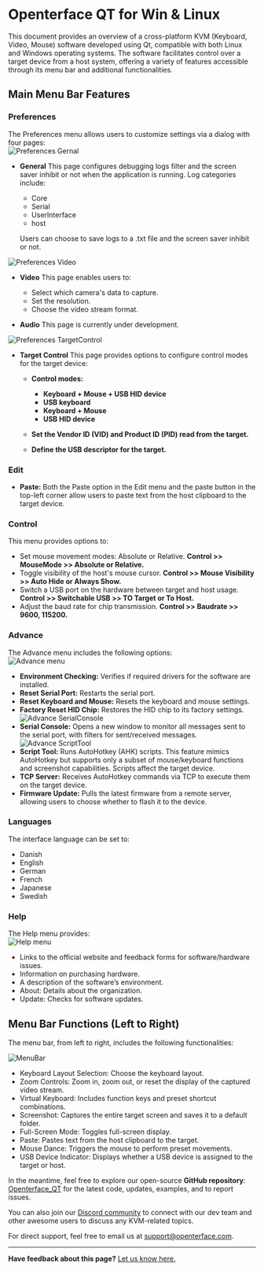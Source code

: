 # Openterface QT for Win & Linux

This document provides an overview of a cross-platform KVM (Keyboard, Video, Mouse) software developed using Qt, compatible with both Linux and Windows operating systems. The software facilitates control over a target device from a host system, offering a variety of features accessible through its menu bar and additional functionalities.

## Main Menu Bar Features

### Preferences

The Preferences menu allows users to customize settings via a dialog with four pages:<br>
![Preferences Gernal](/images/qt/preferenceGernal.png)

-   **General** This page configures debugging logs filter and the screen saver inhibit or not when the application is running. Log categories include:

    -   Core
    -   Serial
    -   UserInterface
    -   host

    Users can choose to save logs to a .txt file and the screen saver inhibit or not.<br>

![Preferences Video](/images/qt/preferenceVideo.png)

-   **Video** This page enables users to:

    -   Select which camera's data to capture.
    -   Set the resolution.
    -   Choose the video stream format.

-   **Audio** This page is currently under development.<br>

![Preferences TargetControl](/images/qt/preferenceTargetControl.png)

-   **Target Control** This page provides options to configure control modes for the target device:

    -   **Control modes:**

        -   **Keyboard + Mouse + USB HID device**
        -   **USB keyboard**
        -   **Keyboard + Mouse**
        -   **USB HID device**

    -   **Set the Vendor ID (VID) and Product ID (PID) read from the target.**
    -   **Define the USB descriptor for the target.**

### Edit

-   **Paste:** Both the Paste option in the Edit menu and the paste button in the top-left corner allow users to paste text from the host clipboard to the target device.

### Control

This menu provides options to:<br>

-   Set mouse movement modes: Absolute or Relative. **Control >> MouseMode >> Absolute or Relative.**
-   Toggle visibility of the host's mouse cursor. **Control >> Mouse Visibility >> Auto Hide or Always Show.**
-   Switch a USB port on the hardware between target and host usage. **Control >> Switchable USB >> TO Target or To Host.**
-   Adjust the baud rate for chip transmission. **Control >> Baudrate >> 9600, 115200.**

### Advance

The Advance menu includes the following options:<br>
![Advance menu](/images/qt/menuAdvance.png)

-   **Environment Checking:** Verifies if required drivers for the software are installed.
-   **Reset Serial Port:** Restarts the serial port.
-   **Reset Keyboard and Mouse:** Resets the keyboard and mouse settings.
-   **Factory Reset HID Chip:** Restores the HID chip to its factory settings.<br>
    ![Advance SerialConsole](/images/qt/advanceSerialConsole.png)
-   **Serial Console:** Opens a new window to monitor all messages sent to the serial port, with filters for sent/received messages.<br>
    ![Advance ScriptTool](/images/qt/advanceScriptTool.png)
-   **Script Tool:** Runs AutoHotkey (AHK) scripts. This feature mimics AutoHotkey but supports only a subset of mouse/keyboard functions and screenshot capabilities. Scripts affect the target device.
-   **TCP Server:** Receives AutoHotkey commands via TCP to execute them on the target device.
-   **Firmware Update:** Pulls the latest firmware from a remote server, allowing users to choose whether to flash it to the device.

### Languages

The interface language can be set to:

-   Danish
-   English
-   German
-   French
-   Japanese
-   Swedish

### Help

The Help menu provides: <br>
![Help menu](/images/qt/menuHelp.png)

-   Links to the official website and feedback forms for software/hardware issues.
-   Information on purchasing hardware.
-   A description of the software’s environment.
-   About: Details about the organization.
-   Update: Checks for software updates.

## Menu Bar Functions (Left to Right)

The menu bar, from left to right, includes the following functionalities:<br>

![MenuBar](/images/qt/menubar.png)

-   Keyboard Layout Selection: Choose the keyboard layout.
-   Zoom Controls: Zoom in, zoom out, or reset the display of the captured video stream.
-   Virtual Keyboard: Includes function keys and preset shortcut combinations.
-   Screenshot: Captures the entire target screen and saves it to a default folder.
-   Full-Screen Mode: Toggles full-screen display.
-   Paste: Pastes text from the host clipboard to the target.
-   Mouse Dance: Triggers the mouse to perform preset movements.
-   USB Device Indicator: Displays whether a USB device is assigned to the target or host.

In the meantime, feel free to explore our open-source **GitHub repository**: [Openterface_QT](https://github.com/TechxArtisanStudio/Openterface_QT) for the latest code, updates, examples, and to report issues.

You can also join our [Discord community](/discord) to connect with our dev team and other awesome users to discuss any KVM-related topics.

For direct support, feel free to email us at [support@openterface.com](mailto:support@openterface.com).

---

**Have feedback about this page?** [Let us know here.](https://forms.gle/wmxoR2C1VdG36mT69)
